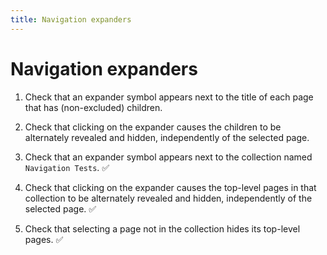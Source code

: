 ```yaml
---
title: Navigation expanders
---
```


# Navigation expanders

1.  Check that an expander symbol appears next to the title of each page
    that has (non-excluded) children.

1.  Check that clicking on the expander causes the children to be alternately revealed and hidden,
    independently of the selected page.
  
1.  Check that an expander symbol appears next to the collection named `Navigation Tests`. ✅

1.  Check that clicking on the expander causes the top-level pages in that collection
    to be alternately revealed and hidden,
    independently of the selected page. ✅

1.  Check that selecting a page not in the collection hides its top-level pages. ✅
